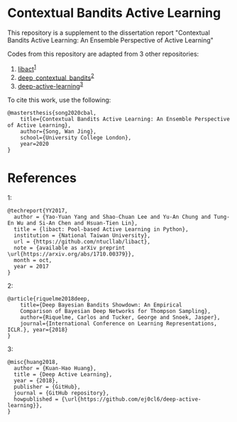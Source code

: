 # Contextual Bandits Active Learning

This repository is a supplement to the dissertation report "Contextual Bandits Active Learning: An Ensemble Perspective of Active Learning"

Codes from this repository are adapted from 3 other repositories:
1. [libact](https://github.com/ntucllab/libact)<sup>[1](#libact)</sup>
2. [deep_contextual_bandits](https://github.com/tensorflow/models/tree/archive/research/deep_contextual_bandits)<sup>[2](#deepCB)</sup>
3. [deep-active-learning](https://github.com/ej0cl6/deep-active-learning)<sup>[3](#deepAL)</sup>


To cite this work, use the following:
```
@mastersthesis{song2020cbal, 
    title={Contextual Bandits Active Learning: An Ensemble Perspective of Active Learning},
    author={Song, Wan Jing},
    school={University College London},
    year=2020
}
```


# References
<a name="libact">1</a>: 
```
@techreport{YY2017,
  author = {Yao-Yuan Yang and Shao-Chuan Lee and Yu-An Chung and Tung-En Wu and Si-An Chen and Hsuan-Tien Lin},
  title = {libact: Pool-based Active Learning in Python},
  institution = {National Taiwan University},
  url = {https://github.com/ntucllab/libact},
  note = {available as arXiv preprint \url{https://arxiv.org/abs/1710.00379}},
  month = oct,
  year = 2017
}
```
<a name="deepCB">2</a>: 
```
@article{riquelme2018deep, 
    title={Deep Bayesian Bandits Showdown: An Empirical
    Comparison of Bayesian Deep Networks for Thompson Sampling},
    author={Riquelme, Carlos and Tucker, George and Snoek, Jasper},
    journal={International Conference on Learning Representations, ICLR.}, year={2018}
}
```
<a name="deepAL">3</a>: 
```
@misc{huang2018,
  author = {Kuan-Hao Huang},
  title = {Deep Active Learning},
  year = {2018},
  publisher = {GitHub},
  journal = {GitHub repository},
  howpublished = {\url{https://github.com/ej0cl6/deep-active-learning}},
}
```
